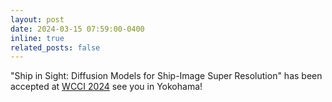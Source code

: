 ```yaml
---
layout: post
date: 2024-03-15 07:59:00-0400
inline: true
related_posts: false
---
```


"Ship in Sight: Diffusion Models for Ship-Image Super Resolution" has been accepted at <a href="https://2024.ieeewcci.org/">WCCI 2024</a> see you in Yokohama!